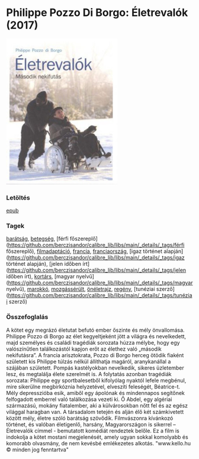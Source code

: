 # <a name="id_1267">Philippe Pozzo Di Borgo: Életrevalók (2017)</a>
<img src="https://github.com/BercziSandor/calibre_lib/raw/main/libs/main/Philippe%20Pozzo%20Di%20Borgo/Eletrevalok%20%281267%29/cover.jpg" alt="cover" width="300"/>

### Letöltés
[epub](https://github.com/BercziSandor/calibre_lib/raw/main/libs/main/Philippe%20Pozzo%20Di%20Borgo/Eletrevalok%20%281267%29/Eletrevalok%20-%20Philippe%20Pozzo%20Di%20Borgo.epub)

### Tagek
[barátság](https://github.com/berczisandor/calibre_lib/libs/main/_details/_tags/barátság), [betegség](https://github.com/berczisandor/calibre_lib/libs/main/_details/_tags/betegség), [férfi főszereplő](https://github.com/berczisandor/calibre_lib/libs/main/_details/_tags/férfi főszereplő), [filmadaptáció](https://github.com/berczisandor/calibre_lib/libs/main/_details/_tags/filmadaptáció), [francia](https://github.com/berczisandor/calibre_lib/libs/main/_details/_tags/francia), [franciaország](https://github.com/berczisandor/calibre_lib/libs/main/_details/_tags/franciaország), [igaz történet alapján](https://github.com/berczisandor/calibre_lib/libs/main/_details/_tags/igaz történet alapján), [jelen időben írt](https://github.com/berczisandor/calibre_lib/libs/main/_details/_tags/jelen időben írt), [kortárs](https://github.com/berczisandor/calibre_lib/libs/main/_details/_tags/kortárs), [magyar nyelvű](https://github.com/berczisandor/calibre_lib/libs/main/_details/_tags/magyar nyelvű), [marokkó](https://github.com/berczisandor/calibre_lib/libs/main/_details/_tags/marokkó), [mozgássérült](https://github.com/berczisandor/calibre_lib/libs/main/_details/_tags/mozgássérült), [önéletrajz](https://github.com/berczisandor/calibre_lib/libs/main/_details/_tags/önéletrajz), [regény](https://github.com/berczisandor/calibre_lib/libs/main/_details/_tags/regény), [tunéziai szerző](https://github.com/berczisandor/calibre_lib/libs/main/_details/_tags/tunéziai szerző)

### Összefoglalás
<div>
<p>A kötet egy megrázó életutat befutó ember őszinte és mély önvallomása. Philippe Pozzo di Borgo az élet kegyeltjeként jött a világra és nevelkedett, majd személyes és családi tragédiák sorozata húzza mélybe, hogy egy valószínűtlen találkozástól kapjon erőt az élethez való „második nekifutásra”. A francia arisztokrata, Pozzo di Borgo herceg ötödik fiaként született kis Philippe túlzás nélkül állíthatja magáról, aranykanállal a szájában született. Pompás kastélyokban nevelkedik, sikeres üzletember lesz, és megtalálja élete szerelmét is. A folytatás azonban tragédiák sorozata: Philippe egy sportbalesetből kifolyólag nyaktól lefele megbénul, mire sikerülne megbirkóznia helyzetével, elveszíti feleségét, Béatrice-t. Mély depresszióba esik, amiből egy ápolónak és mindennapos segítőnek felfogadott emberrel való találkozása vezeti ki. Ő Abdel, egy algériai származású, mokány fiatalember, aki a külvárosokban nőtt fel és az egész világgal haragban van. A társadalom tetején és alján élő két számkivetett között mély, életre szóló barátság szövődik. Filmvászonra kívánkozó történet, és valóban életigenlő, harsány, Magyarországon is sikerrel – Életrevalók címmel - bemutatott komédiát rendeztek belőle. Ez a film is indokolja a kötet mostani megjelenését, amely ugyan sokkal komolyabb és komorabb olvasmány, de nem kevésbé emlékezetes alkotás. "www.kello.hu © minden jog fenntartva"</p></div>


